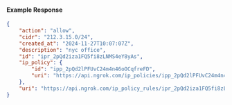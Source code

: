 <!-- Code generated for API Clients. DO NOT EDIT. -->

#### Example Response

```json
{
	"action": "allow",
	"cidr": "212.3.15.0/24",
	"created_at": "2024-11-27T10:07:07Z",
	"description": "nyc office",
	"id": "ipr_2pQd2iza1FQ5fi8zLNMS4eY8yAs",
	"ip_policy": {
		"id": "ipp_2pQd2lPFUvC24m4n46oOCqfreFD",
		"uri": "https://api.ngrok.com/ip_policies/ipp_2pQd2lPFUvC24m4n46oOCqfreFD"
	},
	"uri": "https://api.ngrok.com/ip_policy_rules/ipr_2pQd2iza1FQ5fi8zLNMS4eY8yAs"
}
```
